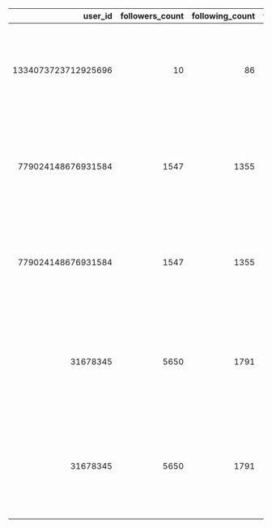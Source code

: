 |             user_id |   followers_count |   following_count |   tweet_count | profile_creation_date    |            tweet_id | created_at               | text                                                                                                                                                                                                                                                                                                           |   retweet_count |   like_count |   quote_count | hashtags                                                | lang   |
|--------------------:|------------------:|------------------:|--------------:|:-------------------------|--------------------:|:-------------------------|:---------------------------------------------------------------------------------------------------------------------------------------------------------------------------------------------------------------------------------------------------------------------------------------------------------------|----------------:|-------------:|--------------:|:--------------------------------------------------------|:-------|
| 1334073723712925696 |                10 |                86 |           198 | 2020-12-02T09:56:33.000Z | 1356249661074513920 | 2021-02-01T14:34:51.000Z | Leider übernehmen die Kassen die #Logopädie Therapie bei Beeinträchtigungen der Schriftsprache #LRS NICHT Wann wird sich das ändern? Früher gab es Sprachheilpädagog*innen an Schulen #Teilhabe  https://t.co/LQlb93tY5o @elternde  #twitterlehrerzimmer https://t.co/m0nggHVDOT                               |               0 |            1 |             0 | ['Logopädie', 'LRS', 'Teilhabe', 'twitterlehrerzimmer'] | de     |
|  779024148676931584 |              1547 |              1355 |         13569 | 2016-09-22T18:26:45.000Z | 1321361403761074176 | 2020-10-28T08:01:23.000Z | KONZENTRATION und LRS ================= ❓ Wie hängen Konzentrationsschwäche und Lese-Rechtschreibschwäche zusammen?⁠ ⁠ Die Antwort und viel einfach verständliches Fachwissen findest du auf ...  ▶️ https://t.co/cfmcLYiJNg  #twlz #konzentrationsschwäche https://t.co/MD4wn2Twbo                              |               5 |           14 |             0 | ['twlz', 'konzentrationsschwäche']                      | de     |
|  779024148676931584 |              1547 |              1355 |         13569 | 2016-09-22T18:26:45.000Z | 1305767257587494913 | 2020-09-15T07:15:48.000Z | ANNETTE SPIECKER😉⁠ ==============⁠ … fördert in #Bernau junge Menschen mit Lese-Rechtschreibschwäche/#Legasthenie.⁠  ✅ Wenn dein Kind viele Fehler macht u. mit dem Lesen nicht so richtig in Schwung kommt, ruf sie an! ⁠  📞 03338 3779159⁠ ▶️ https://t.co/cGKBzpCb2Y⁠ #twlz https://t.co/cm1KuI0Hrr             |              10 |           24 |             0 | ['Bernau', 'Legasthenie', 'twlz']                       | de     |
|            31678345 |              5650 |              1791 |        482396 | 2009-04-16T07:02:38.000Z | 1235953388573143041 | 2020-03-06T15:40:25.000Z | #DaFWEBKON20 - Fr, 6. 3. 2020 ab 18h GUTE PRAXIS - Plenarsaal Moderation: Michal Dvorecky Bachmann Dyslexie als Chance - Ein Leitfaden https://t.co/rD4vlbzomK Fjord/Eckhart  Möglichkeiten des Online-Unterrichts mit Fokus auf Literaturstudien https://t.co/mKxwsZ9vBC #twlz pl. RT https://t.co/cGvfUUCgJF |               0 |            0 |             0 | ['DaFWEBKON20', 'twlz']                                 | de     |
|            31678345 |              5650 |              1791 |        482396 | 2009-04-16T07:02:38.000Z | 1235232815723270145 | 2020-03-04T15:57:07.000Z | #DaFWEBCON20 - Fr, 6. 3. 2020 ab 18h GUTE PRAXIS - Plenarsaal Moderation: Michal Dvorecky Bachmann Dyslexie als Chance - Ein Leitfaden https://t.co/rD4vlbzomK Fjord/Eckhart  Möglichkeiten des Online-Unterrichts mit Fokus auf Literaturstudien https://t.co/mKxwsZ9vBC #twlz pl. RT https://t.co/0HJyYnGFgg |               1 |            1 |             0 | ['DaFWEBCON20', 'twlz']                                 | de     |